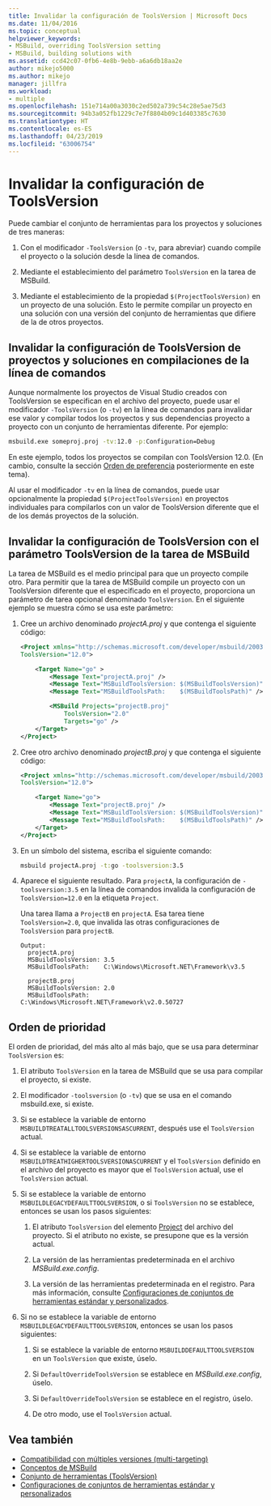 ```yaml
---
title: Invalidar la configuración de ToolsVersion | Microsoft Docs
ms.date: 11/04/2016
ms.topic: conceptual
helpviewer_keywords:
- MSBuild, overriding ToolsVersion setting
- MSBuild, building solutions with
ms.assetid: ccd42c07-0fb6-4e8b-9ebb-a6a6db18aa2e
author: mikejo5000
ms.author: mikejo
manager: jillfra
ms.workload:
- multiple
ms.openlocfilehash: 151e714a00a3030c2ed502a739c54c28e5ae75d3
ms.sourcegitcommit: 94b3a052fb1229c7e7f8804b09c1d403385c7630
ms.translationtype: HT
ms.contentlocale: es-ES
ms.lasthandoff: 04/23/2019
ms.locfileid: "63006754"
---
```

# <a name="override-toolsversion-settings"></a>Invalidar la configuración de ToolsVersion
Puede cambiar el conjunto de herramientas para los proyectos y soluciones de tres maneras:

1. Con el modificador `-ToolsVersion` (o `-tv`, para abreviar) cuando compile el proyecto o la solución desde la línea de comandos.

2. Mediante el establecimiento del parámetro `ToolsVersion` en la tarea de MSBuild.

3. Mediante el establecimiento de la propiedad `$(ProjectToolsVersion)` en un proyecto de una solución. Esto le permite compilar un proyecto en una solución con una versión del conjunto de herramientas que difiere de la de otros proyectos.

## <a name="override-the-toolsversion-settings-of-projects-and-solutions-on-command-line-builds"></a>Invalidar la configuración de ToolsVersion de proyectos y soluciones en compilaciones de la línea de comandos
 Aunque normalmente los proyectos de Visual Studio creados con ToolsVersion se especifican en el archivo del proyecto, puede usar el modificador `-ToolsVersion` (o `-tv`) en la línea de comandos para invalidar ese valor y compilar todos los proyectos y sus dependencias proyecto a proyecto con un conjunto de herramientas diferente. Por ejemplo:

```cmd
msbuild.exe someproj.proj -tv:12.0 -p:Configuration=Debug
```

 En este ejemplo, todos los proyectos se compilan con ToolsVersion 12.0. (En cambio, consulte la sección [Orden de preferencia](#order-of-precedence) posteriormente en este tema).

 Al usar el modificador `-tv` en la línea de comandos, puede usar opcionalmente la propiedad `$(ProjectToolsVersion)` en proyectos individuales para compilarlos con un valor de ToolsVersion diferente que el de los demás proyectos de la solución.

## <a name="override-the-toolsversion-settings-using-the-toolsversion-parameter-of-the-msbuild-task"></a>Invalidar la configuración de ToolsVersion con el parámetro ToolsVersion de la tarea de MSBuild
 La tarea de MSBuild es el medio principal para que un proyecto compile otro. Para permitir que la tarea de MSBuild compile un proyecto con un ToolsVersion diferente que el especificado en el proyecto, proporciona un parámetro de tarea opcional denominado `ToolsVersion`. En el siguiente ejemplo se muestra cómo se usa este parámetro:

1. Cree un archivo denominado *projectA.proj* y que contenga el siguiente código:

    ```xml
    <Project xmlns="http://schemas.microsoft.com/developer/msbuild/2003"
    ToolsVersion="12.0">

        <Target Name="go" >
            <Message Text="projectA.proj" />
            <Message Text="MSBuildToolsVersion: $(MSBuildToolsVersion)" />
            <Message Text="MSBuildToolsPath:    $(MSBuildToolsPath)" />

            <MSBuild Projects="projectB.proj"
                ToolsVersion="2.0"
                Targets="go" />
        </Target>
    </Project>
    ```

2. Cree otro archivo denominado *projectB.proj* y que contenga el siguiente código:

    ```xml
    <Project xmlns="http://schemas.microsoft.com/developer/msbuild/2003"
    ToolsVersion="12.0">

        <Target Name="go">
            <Message Text="projectB.proj" />
            <Message Text="MSBuildToolsVersion: $(MSBuildToolsVersion)" />
            <Message Text="MSBuildToolsPath:    $(MSBuildToolsPath)" />
        </Target>
    </Project>
    ```

3. En un símbolo del sistema, escriba el siguiente comando:

    ```cmd
    msbuild projectA.proj -t:go -toolsversion:3.5
    ```

4. Aparece el siguiente resultado. Para `projectA`, la configuración de `-toolsversion:3.5` en la línea de comandos invalida la configuración de `ToolsVersion=12.0` en la etiqueta `Project`.

     Una tarea llama a `ProjectB` en `projectA`. Esa tarea tiene `ToolsVersion=2.0`, que invalida las otras configuraciones de `ToolsVersion` para `projectB`.

    ```
    Output:
      projectA.proj
      MSBuildToolsVersion: 3.5
      MSBuildToolsPath:    C:\Windows\Microsoft.NET\Framework\v3.5

      projectB.proj
      MSBuildToolsVersion: 2.0
      MSBuildToolsPath:    C:\Windows\Microsoft.NET\Framework\v2.0.50727
    ```

## <a name="order-of-precedence"></a>Orden de prioridad
 El orden de prioridad, del más alto al más bajo, que se usa para determinar `ToolsVersion` es:

1. El atributo `ToolsVersion` en la tarea de MSBuild que se usa para compilar el proyecto, si existe.

2. El modificador `-toolsversion` (o `-tv`) que se usa en el comando msbuild.exe, si existe.

3. Si se establece la variable de entorno `MSBUILDTREATALLTOOLSVERSIONSASCURRENT`, después use el `ToolsVersion` actual.

4. Si se establece la variable de entorno `MSBUILDTREATHIGHERTOOLSVERSIONASCURRENT` y el `ToolsVersion` definido en el archivo del proyecto es mayor que el `ToolsVersion` actual, use el `ToolsVersion` actual.

5. Si se establece la variable de entorno `MSBUILDLEGACYDEFAULTTOOLSVERSION`, o si `ToolsVersion` no se establece, entonces se usan los pasos siguientes:

    1. El atributo `ToolsVersion` del elemento [Project](../msbuild/project-element-msbuild.md) del archivo del proyecto. Si el atributo no existe, se presupone que es la versión actual.

    2. La versión de las herramientas predeterminada en el archivo *MSBuild.exe.config*.

    3. La versión de las herramientas predeterminada en el registro. Para más información, consulte [Configuraciones de conjuntos de herramientas estándar y personalizados](../msbuild/standard-and-custom-toolset-configurations.md).

6. Si no se establece la variable de entorno `MSBUILDLEGACYDEFAULTTOOLSVERSION`, entonces se usan los pasos siguientes:

    1. Si se establece la variable de entorno `MSBUILDDEFAULTTOOLSVERSION` en un `ToolsVersion` que existe, úselo.

    2. Si `DefaultOverrideToolsVersion` se establece en *MSBuild.exe.config*, úselo.

    3. Si `DefaultOverrideToolsVersion` se establece en el registro, úselo.

    4. De otro modo, use el `ToolsVersion` actual.

## <a name="see-also"></a>Vea también
- [Compatibilidad con múltiples versiones (multi-targeting)](../msbuild/msbuild-multitargeting-overview.md)
- [Conceptos de MSBuild](../msbuild/msbuild-concepts.md)
- [Conjunto de herramientas (ToolsVersion)](../msbuild/msbuild-toolset-toolsversion.md)
- [Configuraciones de conjuntos de herramientas estándar y personalizados](../msbuild/standard-and-custom-toolset-configurations.md)